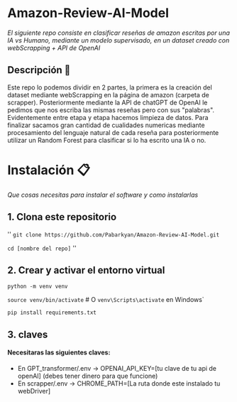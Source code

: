 # Amazon-Review-AI-Model

_El siguiente repo consiste en clasificar reseñas de amazon escritas por una IA vs Humano, mediante un modelo supervisado, en un dataset creado con webScrapping + API de OpenAI_

## Descripción 🚀
 
Este repo lo podemos dividir en 2 partes, la primera es la creación del dataset mediante webScrapping en la página de amazon (carpeta de scrapper). Posteriormente mediante la API de chatGPT de OpenAI le pedimos que nos escriba las mismas reseñas pero con sus "palabras". Evidentemente entre etapa y etapa hacemos limpieza de datos. Para finalizar sacamos gran cantidad de cualidades numericas mediante procesamiento del lenguaje natural de cada reseña para posteriormente utilizar un Random Forest para clasificar si lo ha escrito una IA o no.

# Instalación 📋

_Que cosas necesitas para instalar el software y como instalarlas_

## 1. Clona este repositorio

''
`git clone https://github.com/Pabarkyan/Amazon-Review-AI-Model.git`

`cd [nombre del repo]`
''

## 2. Crear y activar el entorno virtual

`python -m venv venv`

`source venv/bin/activate`  # O `venv\Scripts\activate` en Windows`

`pip install requirements.txt`

## 3. claves

#### Necesitaras las siguientes claves:

- En GPT_transformer/.env -> OPENAI_API_KEY=[tu clave de tu api de openAI] (debes tener dinero para que funcione)
- En scrapper/.env -> CHROME_PATH=[La ruta donde este instalado tu webDriver]